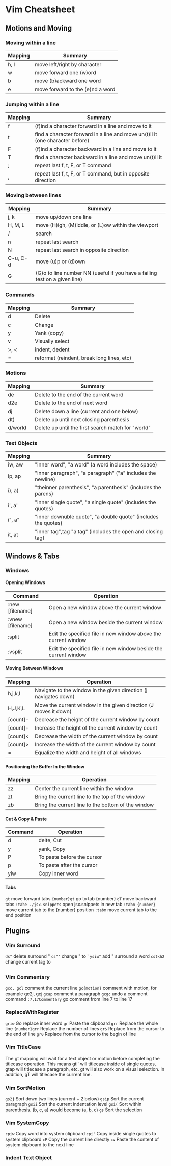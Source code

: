 # Vim Cheatsheet

## Motions and Moving

### Moving within a line

|Mapping|Summary|
|---|---|
|h, l|move left/right by character|
|w|move forward one (w)ord|
|b|move (b)ackward one word|
|e|move forward to the (e)nd a word|

### Jumping within a line

|Mapping|Summary|
|---|---|
|f<char>|(f)ind a character forward in a line and move to it|
|t<char>|find a character forward in a line and move un(t)il it (one character before)|
|F<char>|(f)ind a character backward in a line and move to it|
|T<char>|find a character backward in a line and move un(t)il it|
|;|repeat last f, t, F, or T command|
|,|repeat last f, t, F, or T command, but in opposite direction|

### Moving between lines

|Mapping|Summary|
|---|---|
|j, k|move up/down one line|
|H, M, L|move (H)igh, (M)iddle, or (L)ow within the viewport|
|/|search|
|n|repeat last search|
|N|repeat last search in opposite direction|
|C-u, C-d|move (u)p or (d)own|
|<NN>G|(G)o to line number NN (useful if you have a failing test on a given line)|

### Commands

|Mapping|Summary|
|---|---|
|d|Delete|
|c|Change|
|y|Yank (copy)|
|v|Visually select|
|>, <|indent, dedent|
|=|reformat (reindent, break long lines, etc)|

### Motions

|Mapping|Summary|
|---|---|
|de|Delete to the end of the current word|
|d2e|Delete to the end of next word|
|dj|Delete down a line (current and one below)|
|dt)|Delete up until next closing parenthesis|
|d/world|Delete up until the first search match for "world"|

### Text Objects

|Mapping|Summary|
|---|---|
|iw, aw|"inner word", "a word" (a word includes the space)|
|ip, ap|"inner paragraph", "a paragraph" ("a" includes the newline)|
|i), a)|"theinner parenthesis", "a parenthesis" (includes the parens)|
|i', a'|"inner single quote", "a single quote" (includes the quotes)|
|i", a"|"inner downuble quote", "a double quote" (includes the quotes)|
|it, at|"inner tag",tag "a tag" (includes the open and closing tag)|

## Windows & Tabs

### Windows

#### Opening Windows

|Command|Operation|
|---|---|
|:new [filename]|Open a new window above the current window|
|:vnew [filename]|Open a new window beside the current window|
|:split <filename>|Edit the specified file in new window above the current window|
|:vsplit <filename>|Edit the specified file in new window beside the current window|

#### Moving Between Windows

|Mapping|Operation|
|---|---|
|<C-w>h,j,k,l|Navigate to the window in the given direction (<C-w>j navigates down)|
|<C-w>H,J,K,L|Move the current window in the given direction (<C-w>J moves it down)|
|[count]<C-w>-|Decrease the height of the current window by count|
|[count]<C-w>+|Increase the height of the current window by count|
|[count]<C-w><|Decrease the width of the current window by count|
|[count]<C-w>>|Increase the width of the current window by count|
|<C-w>=|Equalize the width and height of all windows|

#### Positioning the Buffer In the Window

|Mapping|Operation|
|---|---|
|zz|Center the current line within the window|
|zt|Bring the current line to the top of the window|
|zb|Bring the current line to the bottom of the window|

#### Cut & Copy & Paste

|Command|Operation|
|---|---|
|d|delte, Cut|
|y|yank, Copy|
|P|To paste before the cursor|
|p|To paste after the cursor|
|yiw|Copy inner word|

#### Tabs

```gt``` move forward tabs
```{number}gt``` go to tab {number}
```gT``` move backward tabs
```:tabe ./jsx.snippets``` open jsx.snippets in new tab
```:tabm {number}``` move current tab to the {number} position
```:tabm``` move current tab to the end position

## Plugins

### Vim Surround

```ds"``` delete surround "
```cs"'``` change " to '
```ysiw"``` add " surround a word
```cst<h2``` change current tag to <h2>

### Vim Commentary

```gcc, gcl``` comment the current line
```gc{motion}``` comment with motion, for example gc2j, gcj
```gcap``` comment a paragraph
```gcgc``` undo a comment command
```:7,17Commentary``` go comment from line 7 to line 17

### ReplaceWithRegister

```griw``` Go replace inner word
```gr``` Paste the clipboard
```grr``` Replace the whole line
```{number}grr``` Replace the number of lines
```gr$``` Replace from the cursor to the end of line
```gr0``` Replace from the cursor to the begin of line

### Vim TitleCase

The <leader>gt mapping will wait for a text object or motion before completing the titlecase operation. This means <leader>gti' will titlecase inside of single quotes, <leader>gtap will titlecase a paragraph, etc. gt will also work on a visual selection.
In addition, <leader>gT will titlecase the current line.

### Vim SortMotion

```gs2j``` Sort down two lines (current + 2 below)
```gsip``` Sort the current paragraph
```gsii``` Sort the current indentation level
```gsi(``` Sort within parenthesis. (b, c, a) would become (a, b, c)
```gs``` Sort the selection

### Vim SystemCopy

```cpiw``` Copy word into system clipboard
```cpi'``` Copy inside single quotes to system clipboard
```cP``` Copy the current line directly
```cv``` Paste the content of system clipboard to the next line

### Indent Text Object
